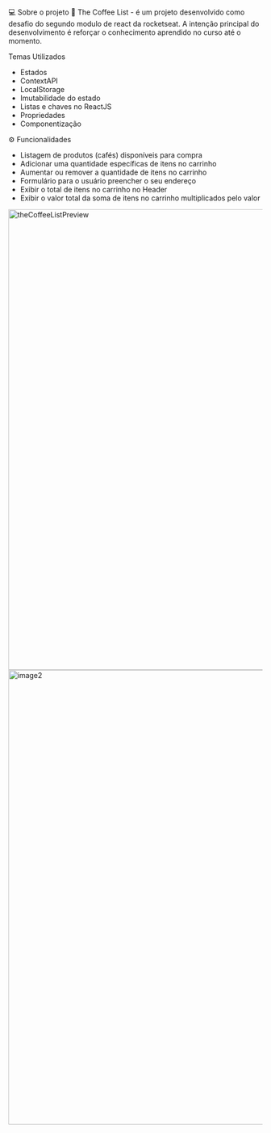💻 Sobre o projeto
📄 The Coffee List - é um projeto desenvolvido como desafio do segundo modulo de react da rocketseat.
A intenção principal do desenvolvimento é reforçar o conhecimento aprendido no curso até o momento.

Temas Utilizados 
- Estados
- ContextAPI
- LocalStorage
- Imutabilidade do estado
- Listas e chaves no ReactJS
- Propriedades
- Componentização

⚙️ Funcionalidades
- Listagem de produtos (cafés) disponíveis para compra
- Adicionar uma quantidade específicas de itens no carrinho
- Aumentar ou remover a quantidade de itens no carrinho
- Formulário para o usuário preencher o seu endereço
- Exibir o total de itens no carrinho no Header
- Exibir o valor total da soma de itens no carrinho multiplicados pelo valor


<img width="1240" height="912" alt="theCoffeeListPreview" src="https://github.com/user-attachments/assets/573681f3-f13f-4506-9708-1cfd702fdace" />
<img width="1350" height="900" alt="image2" src="https://github.com/user-attachments/assets/b83ffca3-1045-4464-9f5f-10c7b9a57060" />
